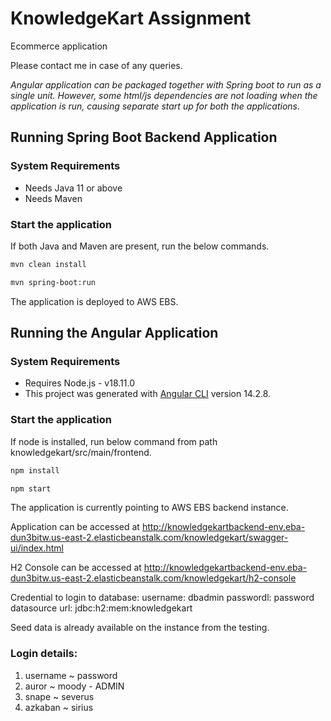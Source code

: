 # KnowledgeKart Assignment

Ecommerce application

Please contact me in case of any queries.

*Angular application can be packaged together with Spring boot to run as a single unit. However, some html/js dependencies are not loading when the application is run, causing separate start up for both the applications.*


## Running Spring Boot Backend Application
### System Requirements

* Needs Java 11 or above
* Needs Maven


### Start the application

If both Java and Maven are present, run the below commands.

```bash
mvn clean install 
```

```bash
mvn spring-boot:run
```
The application is deployed to AWS EBS.

## Running the Angular Application
### System Requirements

* Requires Node.js - v18.11.0
* This project was generated with [Angular CLI](https://github.com/angular/angular-cli) version 14.2.8.


### Start the application

If node is installed, run below command from path knowledgekart/src/main/frontend.
 
```bash
npm install
```

```bash
npm start
```

The application is currently pointing to AWS EBS backend instance.

Application can be accessed at http://knowledgekartbackend-env.eba-dun3bitw.us-east-2.elasticbeanstalk.com/knowledgekart/swagger-ui/index.html

H2 Console can be accessed at http://knowledgekartbackend-env.eba-dun3bitw.us-east-2.elasticbeanstalk.com/knowledgekart/h2-console

Credential to login to database:
username: dbadmin
passwordl: password
datasource url: jdbc:h2:mem:knowledgekart


Seed data is already available on the instance from the testing.

### Login details:
 1. username ~ password
 2. auror ~ moody - ADMIN
 3. snape ~ severus
 4. azkaban ~ sirius

